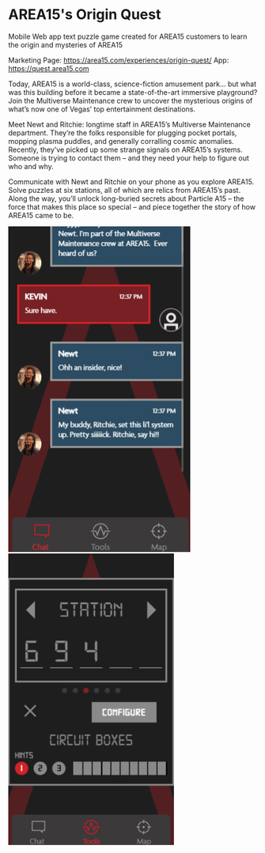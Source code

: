 # AREA15's Origin Quest
Mobile Web app text puzzle game created for AREA15 customers to learn the origin and mysteries of AREA15

Marketing Page: https://area15.com/experiences/origin-quest/
App: https://quest.area15.com

Today, AREA15 is a world-class, science-fiction amusement park… but what was this building before it became a state-of-the-art immersive playground? Join the Multiverse Maintenance crew to uncover the mysterious origins of what’s now one of Vegas’ top entertainment destinations.

Meet Newt and Ritchie: longtime staff in AREA15’s Multiverse Maintenance department. They’re the folks responsible for plugging pocket portals, mopping plasma puddles, and generally corralling cosmic anomalies. Recently, they’ve picked up some strange signals on AREA15’s systems. Someone is trying to contact them – and they need your help to figure out who and why.

Communicate with Newt and Ritchie on your phone as you explore AREA15. Solve puzzles at six stations, all of which are relics from AREA15’s past. Along the way, you’ll unlock long-buried secrets about Particle A15 – the force that makes this place so special – and piece together the story of how AREA15 came to be.

![Alt text](https://github.com/R2DEV0/area15_origin_quest/blob/main/Origin%20Quest%20Example.png "Origin Quest Example")
![Alt text](https://github.com/R2DEV0/area15_origin_quest/blob/main/Origin%20Quest%20Example%202.png "Origin Quest Example")
